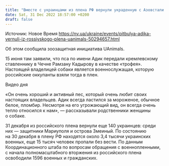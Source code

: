 ```yaml
---
title: "Вместе с украинцами из плена РФ вернули украденную с Азовстали собаку. Ее якобы передавали Кадырову"
date: Sat, 31 Dec 2022 18:57:00 +0200
draft: false
---
```

Источник: Новое Время https://nv.ua/ukraine/events/pitbulya-adika-vernuli-iz-rossiyskogo-plena-uanimals-50294657.html


Об этом сообщила зоозащитная инициатива UAnimals.

15 июня там заявили, что пса по имени Адик передали кремлевскому ставленнику в Чечне Рамзану Кадырову в качестве «трофея». Настоящей владелицей собаки является военнослужащая, которую российские оккупанты взяли тогда в плен.

 Видео дня   

«Он очень хороший и активный пес, который очень любит своих настоящих владельцев. Адик всегда ластился за мороженое, обычное белое, пломбир. Несмотря на его угрожающий вид, он всегда очень тепло относился к нам», — рассказывали родственники женщины о собаке.

31 декабря из российского плена вернули еще 140 украинцев: среди них — защитники Мариуполя и острова Змеиный. По состоянию на 30 декабря в плену РФ находятся около 3,4 тысячи украинских военных, еще 15 тысяч человек пропали без вести. По данным Координационного штаба по вопросам обращения с военнопленными, с начала полномасштабного вторжения из российского плена освободили 1596 военных и гражданских.
